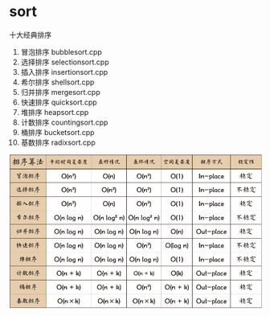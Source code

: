 # sort
十大经典排序

1. 冒泡排序 bubblesort.cpp
2. 选择排序 selectionsort.cpp
3. 插入排序 insertionsort.cpp
4. 希尔排序 shellsort.cpp
5. 归并排序 mergesort.cpp
6. 快速排序 quicksort.cpp
7. 堆排序 heapsort.cpp
8. 计数排序 countingsort.cpp
9. 桶排序 bucketsort.cpp
10. 基数排序 radixsort.cpp

![排序总结](https://github.com/whq05/sort/blob/main/images/sort.png)

